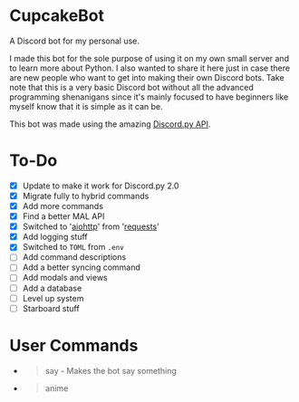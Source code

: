 # CupcakeBot
A Discord bot for my personal use.

I made this bot for the sole purpose of using it on my own small server and to learn more about Python. I also wanted to share it here just in case there are new people who want to get into making their own Discord bots. Take note that this is a very basic Discord bot without all the advanced programming shenanigans since it's mainly focused to have beginners like myself know that it is simple as it can be.

This bot was made using the amazing [Discord.py API](https://github.com/Rapptz/discord.py).

# To-Do
- [X] Update to make it work for Discord.py 2.0
- [X] Migrate fully to hybrid commands
- [X] Add more commands
- [X] Find a better MAL API
- [X] Switched to '[aiohttp](https://pypi.org/project/aiohttp/)' from '[requests](https://pypi.org/project/requests/)'
- [X] Add logging stuff
- [X] Switched to `TOML` from `.env`
- [ ] Add command descriptions
- [ ] Add a better syncing command
- [ ] Add modals and views
- [ ] Add a database
- [ ] Level up system
- [ ] Starboard stuff

# User Commands
* >say <What you want to say> - Makes the bot say something
* >anime <title> - Searches [MyAnimeList.net](https://myanimelist.net/) for anime
* >waifu <sfw/nsfw> - Posts a random waifu picture based on your preference
* >facts - Sends a random fun fact
* >aniquote <name of character> - Posts a random quote of a specified character. If no characters are specified, it randomly grabs a quote.
* >slap <name> - Slaps someone in the server
* >wtfys <name> - WTF did he just say?
* >hug <name> - Hugs someone in the server
* >baka <name> - Calls someone baka

# Moderator Commands
* I will be updating the commands here because most of them, discord does better.
* >kick <member> - Kicks someone off the guild
* >addrole <member> <role> - Adds a role to someone (ex: `?addrole @Member fool`)
* >remrole <member> <role> - Removes a role from someone (ex: `?remrole @Member fool`)

# Admin Commands
* >getchaninfo - Gets the channel ID
* >changepresence <type> <status> - Changes bot's presence (ex: `?changepresence playing with my nuts`)
* >purge <amount> - Purges the messages in a channel with the specified amount
* >syncnow - Syncs commands
* >load <extension_name> - Loads specific cogs (ex: `?load cogs.anime` | `?load helpers.listener`)
* >unload <extension_name> - Unloads specific cogs (ex: `?unload cogs.anime` | `?unload helpers.listener`)
* >reload <extension_name> - Reloads specific cogs (ex: `?reload cogs.anime` | `?reload helpers.listener`)
* >reloadall - Reloads all extensions (Kinda wonky at the moment)

# Notes
* CupcakeBot relies heavily on '[tomli](https://pypi.org/project/tomli/)', '[aiohttp](https://pypi.org/project/aiohttp/)', and a number of public APIs
* You can set or define new variables in the '[config.toml.example](https://github.com/mavz42/CupcakeBot/blob/main/config.toml.example)' file and change it to your liking - just make sure you rename it to `config.toml`
* Some commands are still a work in progress since this bot is supposedly just for my personal use
* This bot is a work in progress so expect a lot of bugs

# Requirements
Do `pip install -r requirements.txt` in the cloned directory.

# Installation
* Clone the repo: `git clone https://github.com/mavz42/CupcakeBot.git`
* If you prefer on having a virtualenv then do it
* Go into the cloned directory and install requirements: `pip install -r requirements.txt`
* Copy `config.toml.example` and rename it to `config.toml`
* Change the values inside `config.toml`
* Run the bot: `python3 main.py`
* If you're having some problems with the bot, create a new issue and let's sort it out